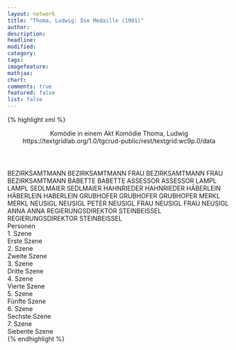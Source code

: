 ```yaml
---
layout: network
title: "Thoma, Ludwig: Die Medaille (1901)"
author:
description:
headline:
modified:
category:
tags:
imagefeature:
mathjax:
chart:
comments: true
featured: false
list: false
---
```

{% highlight xml %}
<?xml-model href="https://raw.githubusercontent.com/DLiNa/project/master/rules/lina.rnc"?><?xml-model href="https://raw.githubusercontent.com/DLiNa/project/master/rules/lina.sch"?>
<play xmlns="http://lina.digital">
  <header>
    <title>Die Medaille</title>
    <subtitle>Komödie in einem Akt</subtitle>
    <genretitle>Komödie</genretitle>
    <author>Thoma, Ludwig</author>
  	<date when="1901" type="print"/>
  	<date when="1901" type="premiere"/>
  	<source>https://textgridlab.org/1.0/tgcrud-public/rest/textgrid:wc9p.0/data</source>
  </header>
  <personae>
    <character>
      <name>BEZIRKSAMTMANN</name>
      <alias xml:id="bezirksamtmann">
        <name>BEZIRKSAMTMANN</name>
      </alias>
    </character>
    <character>
      <name>FRAU BEZIRKSAMTMANN</name>
      <alias xml:id="frau_bezirksamtmann">
        <name>FRAU BEZIRKSAMTMANN</name>
      </alias>
    </character>
    <character>
      <name>BABETTE</name>
      <alias xml:id="babette">
        <name>BABETTE</name>
      </alias>
    </character>
    <character>
      <name>ASSESSOR</name>
      <alias xml:id="assessor">
        <name>ASSESSOR</name>
      </alias>
    </character>
    <character>
      <name>LAMPL</name>
      <alias xml:id="lampl">
        <name>LAMPL</name>
      </alias>
    </character>
    <character>
      <name>SEDLMAIER</name>
      <alias xml:id="sedlmaier">
        <name>SEDLMAIER</name>
      </alias>
    </character>
    <character>
      <name>HAHNRIEDER</name>
      <alias xml:id="hahnrieder">
        <name>HAHNRIEDER</name>
      </alias>
    </character>
    <character>
      <name>HÄBERLEIN</name>
      <alias xml:id="häberlein">
        <name>HÄBERLEIN</name>
      </alias>
    	<alias xml:id="haberlein">
    		<name>HABERLEIN</name>
    	</alias>
    </character>
    <character>
      <name>GRUBHOFER</name>
      <alias xml:id="grubhofer">
        <name>GRUBHOFER</name>
      </alias>
    	<alias xml:id="grubhoper">
    		<name>GRUBHOPER</name>
    	</alias>
    </character>
    <character>
      <name>MERKL</name>
      <alias xml:id="merkl">
        <name>MERKL</name>
      </alias>
    </character>
    <character>
      <name>NEUSIGL</name>
      <alias xml:id="neusigl">
        <name>NEUSIGL</name>
      </alias>
    	<alias xml:id="peter_neusigl">
    		<name>PETER NEUSIGL</name>
    	</alias>
    </character>
    <character>
      <name>FRAU NEUSIGL</name>
      <alias xml:id="frau_neusigl">
        <name>FRAU NEUSIGL</name>
      </alias>
    </character>
    <character>
      <name>ANNA</name>
      <alias xml:id="anna">
        <name>ANNA</name>
      </alias>
    </character>
    <character>
      <name>REGIERUNGSDIREKTOR STEINBEISSEL</name>
      <alias xml:id="regierungsdirektor_steinbeissel">
        <name>REGIERUNGSDIREKTOR STEINBEISSEL</name>
      </alias>
    </character>
  </personae>
  <text>
    <div>
      <head>Personen</head>
    </div>
    <div>
      <head>1. Szene</head>
      <div>
        <head>Erste Szene</head>
        <sp who="#bezirksamtmann">
          <amount n="3" unit="speech_acts"/>
          <amount n="28" unit="words"/>
          <amount n="3" unit="lines"/>
          <amount n="148" unit="chars"/>
        </sp>
        <sp who="#frau_bezirksamtmann">
          <amount n="2" unit="speech_acts"/>
          <amount n="16" unit="words"/>
          <amount n="2" unit="lines"/>
          <amount n="97" unit="chars"/>
        </sp>
        <sp who="#babette">
          <amount n="1" unit="speech_acts"/>
          <amount n="4" unit="words"/>
          <amount n="1" unit="lines"/>
          <amount n="17" unit="chars"/>
        </sp>
      </div>
    </div>
    <div>
      <head>2. Szene</head>
      <div>
        <head>Zweite Szene</head>
        <sp who="#bezirksamtmann">
          <amount n="21" unit="speech_acts"/>
          <amount n="423" unit="words"/>
          <amount n="12" unit="lines"/>
          <amount n="2489" unit="chars"/>
        </sp>
        <sp who="#frau_bezirksamtmann">
          <amount n="20" unit="speech_acts"/>
          <amount n="311" unit="words"/>
          <amount n="12" unit="lines"/>
          <amount n="1752" unit="chars"/>
        </sp>
      </div>
    </div>
    <div>
      <head>3. Szene</head>
      <div>
        <head>Dritte Szene</head>
        <sp who="#assessor">
          <amount n="9" unit="speech_acts"/>
          <amount n="90" unit="words"/>
          <amount n="9" unit="lines"/>
          <amount n="576" unit="chars"/>
        </sp>
        <sp who="#bezirksamtmann">
          <amount n="10" unit="speech_acts"/>
          <amount n="103" unit="words"/>
          <amount n="9" unit="lines"/>
          <amount n="602" unit="chars"/>
        </sp>
        <sp who="#frau_bezirksamtmann">
          <amount n="4" unit="speech_acts"/>
          <amount n="27" unit="words"/>
          <amount n="4" unit="lines"/>
          <amount n="163" unit="chars"/>
        </sp>
      </div>
    </div>
    <div>
      <head>4. Szene</head>
      <div>
        <head>Vierte Szene</head>
        <sp who="#lampl">
          <amount n="17" unit="speech_acts"/>
          <amount n="230" unit="words"/>
          <amount n="14" unit="lines"/>
          <amount n="1238" unit="chars"/>
        </sp>
        <sp who="#bezirksamtmann">
          <amount n="14" unit="speech_acts"/>
          <amount n="243" unit="words"/>
          <amount n="8" unit="lines"/>
          <amount n="1529" unit="chars"/>
        </sp>
        <sp who="#frau_bezirksamtmann">
          <amount n="5" unit="speech_acts"/>
          <amount n="28" unit="words"/>
          <amount n="5" unit="lines"/>
          <amount n="166" unit="chars"/>
        </sp>
        <sp who="#assessor">
          <amount n="1" unit="speech_acts"/>
          <amount n="2" unit="words"/>
          <amount n="1" unit="lines"/>
          <amount n="15" unit="chars"/>
        </sp>
      </div>
    </div>
    <div>
      <head>5. Szene</head>
      <div>
        <head>Fünfte Szene</head>
        <sp who="#bezirksamtmann">
          <amount n="6" unit="speech_acts"/>
          <amount n="68" unit="words"/>
          <amount n="7" unit="lines"/>
          <amount n="401" unit="chars"/>
        </sp>
        <sp who="#sedlmaier">
          <amount n="5" unit="speech_acts"/>
          <amount n="26" unit="words"/>
          <amount n="5" unit="lines"/>
          <amount n="145" unit="chars"/>
        </sp>
        <sp who="#hahnrieder">
          <amount n="6" unit="speech_acts"/>
          <amount n="38" unit="words"/>
          <amount n="6" unit="lines"/>
          <amount n="188" unit="chars"/>
        </sp>
        <sp who="#assessor">
          <amount n="7" unit="speech_acts"/>
          <amount n="91" unit="words"/>
          <amount n="5" unit="lines"/>
          <amount n="526" unit="chars"/>
        </sp>
        <sp who="#lampl">
          <amount n="7" unit="speech_acts"/>
          <amount n="96" unit="words"/>
          <amount n="6" unit="lines"/>
          <amount n="504" unit="chars"/>
        </sp>
        <sp who="#frau_bezirksamtmann">
          <amount n="6" unit="speech_acts"/>
          <amount n="34" unit="words"/>
          <amount n="6" unit="lines"/>
          <amount n="192" unit="chars"/>
        </sp>
      </div>
    </div>
    <div>
      <head>6. Szene</head>
      <div>
        <head>Sechste Szene</head>
        <sp who="#bezirksamtmann">
          <amount n="6" unit="speech_acts"/>
          <amount n="84" unit="words"/>
          <amount n="4" unit="lines"/>
          <amount n="530" unit="chars"/>
        </sp>
        <sp who="#häberlein">
          <amount n="1" unit="speech_acts"/>
          <amount n="19" unit="words"/>
          <amount n="140" unit="chars"/>
        </sp>
        <sp who="#lampl">
          <amount n="3" unit="speech_acts"/>
          <amount n="35" unit="words"/>
          <amount n="3" unit="lines"/>
          <amount n="167" unit="chars"/>
        </sp>
        <sp who="#grubhofer">
          <amount n="2" unit="speech_acts"/>
          <amount n="25" unit="words"/>
          <amount n="2" unit="lines"/>
          <amount n="136" unit="chars"/>
        </sp>
        <sp who="#merkl">
          <amount n="3" unit="speech_acts"/>
          <amount n="21" unit="words"/>
          <amount n="3" unit="lines"/>
          <amount n="120" unit="chars"/>
        </sp>
        <sp who="#assessor">
          <amount n="1" unit="speech_acts"/>
          <amount n="4" unit="words"/>
          <amount n="1" unit="lines"/>
          <amount n="19" unit="chars"/>
        </sp>
        <sp who="#sedlmaier">
          <amount n="1" unit="speech_acts"/>
          <amount n="10" unit="words"/>
          <amount n="1" unit="lines"/>
          <amount n="55" unit="chars"/>
        </sp>
        <sp who="#hahnrieder">
          <amount n="1" unit="speech_acts"/>
          <amount n="15" unit="words"/>
          <amount n="1" unit="lines"/>
          <amount n="82" unit="chars"/>
        </sp>
      </div>
    </div>
    <div>
      <head>7. Szene</head>
      <div>
        <head>Siebente Szene</head>
        <sp who="#bezirksamtmann">
          <amount n="74" unit="speech_acts"/>
          <amount n="885" unit="words"/>
          <amount n="56" unit="lines"/>
          <amount n="5585" unit="chars"/>
        </sp>
        <sp who="#lampl">
          <amount n="94" unit="speech_acts"/>
          <amount n="1620" unit="words"/>
          <amount n="72" unit="lines"/>
          <amount n="8640" unit="chars"/>
        </sp>
        <sp who="#neusigl">
          <amount n="26" unit="speech_acts"/>
          <amount n="493" unit="words"/>
          <amount n="17" unit="lines"/>
          <amount n="2653" unit="chars"/>
        </sp>
        <sp who="#grubhofer">
          <amount n="24" unit="speech_acts"/>
          <amount n="301" unit="words"/>
          <amount n="19" unit="lines"/>
          <amount n="1638" unit="chars"/>
        </sp>
        <sp who="#merkl">
          <amount n="34" unit="speech_acts"/>
          <amount n="438" unit="words"/>
          <amount n="28" unit="lines"/>
          <amount n="2293" unit="chars"/>
        </sp>
        <sp who="#hahnrieder">
          <amount n="38" unit="speech_acts"/>
          <amount n="826" unit="words"/>
          <amount n="26" unit="lines"/>
          <amount n="4404" unit="chars"/>
        </sp>
        <sp who="#sedlmaier">
          <amount n="20" unit="speech_acts"/>
          <amount n="222" unit="words"/>
          <amount n="17" unit="lines"/>
          <amount n="1236" unit="chars"/>
        </sp>
        <sp who="#häberlein">
          <amount n="20" unit="speech_acts"/>
          <amount n="399" unit="words"/>
          <amount n="37" unit="lines"/>
          <amount n="2356" unit="chars"/>
        </sp>
        <sp who="#frau_neusigl">
          <amount n="47" unit="speech_acts"/>
          <amount n="1157" unit="words"/>
          <amount n="25" unit="lines"/>
          <amount n="6356" unit="chars"/>
        </sp>
        <sp who="#assessor">
          <amount n="38" unit="speech_acts"/>
          <amount n="419" unit="words"/>
          <amount n="31" unit="lines"/>
          <amount n="2549" unit="chars"/>
        </sp>
        <sp who="#frau_bezirksamtmann">
          <amount n="37" unit="speech_acts"/>
          <amount n="302" unit="words"/>
          <amount n="36" unit="lines"/>
          <amount n="1736" unit="chars"/>
        </sp>
        <sp who="#anna">
          <amount n="1" unit="speech_acts"/>
          <amount n="3" unit="words"/>
          <amount n="1" unit="lines"/>
          <amount n="13" unit="chars"/>
        </sp>
        <sp who="#babette">
          <amount n="7" unit="speech_acts"/>
          <amount n="38" unit="words"/>
          <amount n="7" unit="lines"/>
          <amount n="195" unit="chars"/>
        </sp>
        <sp who="#peter_neusigl">
          <amount n="1" unit="speech_acts"/>
          <amount n="10" unit="words"/>
          <amount n="1" unit="lines"/>
          <amount n="50" unit="chars"/>
        </sp>
        <sp who="#haberlein">
          <amount n="2" unit="speech_acts"/>
          <amount n="20" unit="words"/>
          <amount n="3" unit="lines"/>
          <amount n="99" unit="chars"/>
        </sp>
        <sp who="#grubhoper">
          <amount n="2" unit="speech_acts"/>
          <amount n="16" unit="words"/>
          <amount n="2" unit="lines"/>
          <amount n="82" unit="chars"/>
        </sp>
        <sp who="#regierungsdirektor_steinbeissel">
          <amount n="2" unit="speech_acts"/>
          <amount n="8" unit="words"/>
          <amount n="2" unit="lines"/>
          <amount n="37" unit="chars"/>
        </sp>
      </div>
    </div>
  </text>
</play>
{% endhighlight %}